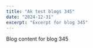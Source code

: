 ```yaml
---
title: "Ak test blogs 345"
date: "2024-12-31"
excerpt: "Excerpt for blog 345"
---
```


Blog content for blog 345